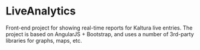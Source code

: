 LiveAnalytics
=============

Front-end project for showing real-time reports for Kaltura live entries.
The project is based on AngularJS + Bootstrap, and uses a number of 3rd-party libraries for graphs, maps, etc. 

